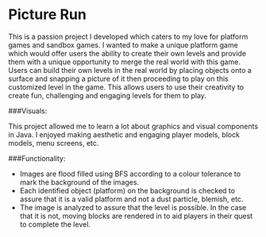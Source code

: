 # Picture Run

This is a passion project I developed which caters to my love for platform games and sandbox games. I wanted to make a 
unique platform game which would offer users the ability to create their own levels and provide them with a unique
opportunity to merge the real world with this game. Users can build their own levels in the real world by placing 
objects onto a surface and snapping a picture of it then proceeding to play on this customized level in the game. 
This allows users to use their creativity to create fun, challenging and engaging levels for them to play.

###Visuals:

This project allowed me to learn a lot about graphics and visual components in Java. I enjoyed making aesthetic and 
engaging player models, block models, menu screens, etc. 

###Functionality:

- Images are flood filled using BFS according to a colour tolerance to mark the background of the images.
- Each identified object (platform) on the background is checked to assure that it is a valid platform and not a 
dust particle, blemish, etc.
- The image is analyzed to assure that the level is possible. In the case that it is not, moving blocks are rendered 
in to aid players in their quest to complete the level. 


    
